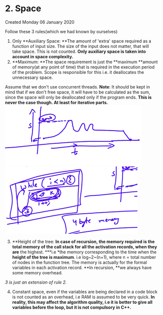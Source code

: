 # 2. Space
Created Monday 06 January 2020

Follow these 3 rules(which we had known by ourselves)

1. Only **Auxiliary Space: **The amount of 'extra' space required as a function of input size. The size of the input does not matter, that will take space. This is not counted. **Only auxiliary space is taken into account in space complexity.**
2. **Maximum: **The space requirement is just the **maximum **amount of memory(at any point of time) that is required in the execution period   of the problem. Scope is responsible for this i.e. it deallocates the unnecessary space.

Assume that we don't use concurrent threads.
**Note**: It should be kept in mind that if we don't free space, it will have to be calculated as the sum, since the space will only be deallocated only if the program ends. **This is never the case though. At least for iterative parts.**
![](2._Space/Selection_005.png)    ![](2._Space/Selection_006.png)

3. **Height of the tree: **In case of recursion, the memory required is the total memory of the **call stack** for all the **activation records,** when they are** the highest. ***i.e *the memory corresponding to the time when the **height of the tree is maximum**. i.e log~2~(n+1), where n =  total number of  nodes in the function tree. The memory is actually for the formal variables in each activation record. **In recursion, **we always have some memory overhead.

*3 is just an extension of rule 2.*

4. Constant space, even if the variables are being declared in a code block is not counted as an overhead, i.e RAM is assumed to be very quick. **In reality, this may affect the algorithm quality, i.e it is better to give all variables before the loop, but it is not compulsory in C++.**


